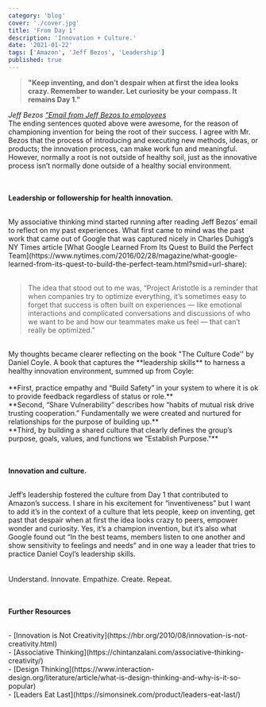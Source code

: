 ```yaml
---
category: 'blog'
cover: './cover.jpg'
title: 'From Day 1'
description: 'Innovation + Culture.'
date: '2021-01-22'
tags: ['Amazon', 'Jeff Bezos', 'Leadership']
published: true
---
```


<blockquote>
  <p>
   <strong> "Keep inventing, and don’t despair when at first the idea looks crazy.
    Remember to wander. Let curiosity be your compass. It remains Day 1."</strong>
  </p>
</blockquote>
<cite>Jeff Bezos <a href="https://www.aboutamazon.com/news/company-news/email-from-jeff-bezos-to-employees" rel="noopener noreferrer" target="_blank">"Email from Jeff Bezos to employees</a></cite>
<br />
The ending sentences quoted above were awesome, for the reason of championing invention for being the root of their success. I agree with Mr. Bezos that the process of introducing and executing new methods, ideas, or products; the innovation process, can make work fun and meaningful. However, normally a root is not outside of healthy soil, just as the innovative process isn’t normally done outside of a healthy social environment.
<br />
<br />
<br />
<p>
   <strong>Leadership or followership for health innovation.</strong>
  </p>
<br />
My associative thinking mind started running after reading Jeff Bezos’ email to reflect on my past experiences. What first came to mind was the past work that came out of Google that was captured nicely in Charles Duhigg’s NY Times article [What Google Learned From Its Quest to Build the Perfect Team](https://www.nytimes.com/2016/02/28/magazine/what-google-learned-from-its-quest-to-build-the-perfect-team.html?smid=url-share):
<br />
<br />
<blockquote>
 <p>The idea that stood out to me was, “Project Aristotle is a reminder that when companies try to optimize everything, it’s sometimes easy to forget that success is often built on experiences — like emotional interactions and complicated conversations and discussions of who we want to be and how our teammates make us feel — that can’t really be optimized.”</p>
</blockquote>
<br />
My thoughts became clearer reflecting on the book "The Culture Code'' by Daniel Coyle. A book that captures the **leadership skills** to harness a healthy innovation environment, summed up from Coyle:
<br />
<br />
**First, practice empathy and “Build Safety” in your system to where it is ok to provide feedback regardless of status or role.**
<br />
**Second, “Share Vulnerability” describes how “habits of mutual risk drive trusting cooperation.” Fundamentally we were created and nurtured for relationships for the purpose of building up.**
<br />
**Third, by building a shared culture that clearly defines the group’s purpose, goals, values, and functions we “Establish Purpose."**
<br />
<br />
<br />
<p>
   <strong>Innovation and culture.</strong>
  </p>
<br />
Jeff’s leadership fostered the culture from Day 1 that contributed to Amazon’s success. I share in his excitement for “inventiveness” but I want to add it’s in the context of a culture that lets people, keep on inventing, get past that despair when at first the idea looks crazy to peers, empower wonder and curiosity. Yes, it’s a champion invention, but it’s also what Google found out “In the best teams, members listen to one another and show sensitivity to feelings and needs” and in one way a leader that tries to practice Daniel Coyl’s leadership skills.
<br />
<br />
<br />
Understand. Innovate. Empathize. Create. Repeat.
<br />
<br />
<br />
<p>
   <strong>Further Resources</strong>
  </p>
<br />
- [Innovation is Not Creativity](https://hbr.org/2010/08/innovation-is-not-creativity.html)<br />
- [Associative Thinking](https://chintanzalani.com/associative-thinking-creativity/)<br />
- [Design Thinking](https://www.interaction-design.org/literature/article/what-is-design-thinking-and-why-is-it-so-popular)<br />
- [Leaders Eat Last](https://simonsinek.com/product/leaders-eat-last/)<br />
